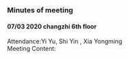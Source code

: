 ### Minutes of meeting 

#### 07/03 2020   changzhi 6th floor
Attendance:Yi Yu, Shi Yin , Xia Yongming</br>
Meeting Content: 
